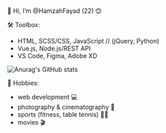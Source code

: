 👋 Hi, I’m @HamzahFayad (22) 😊

🛠 Toolbox:
* HTML, SCSS/CSS, JavaScript // (jQuery, Python)
* Vue.js, Node.js/REST API
* VS Code, Figma, Adobe XD

![Anurag's GitHub stats](https://github-readme-stats.vercel.app/api?username=HamzahFayad&show_icons=true&theme=tokyonight)

🎳 Hobbies:
* web development 💻
* photography & cinematography 📸
* sports (fitness, table tennis) 🏋️‍♂️
* movies 🎬
